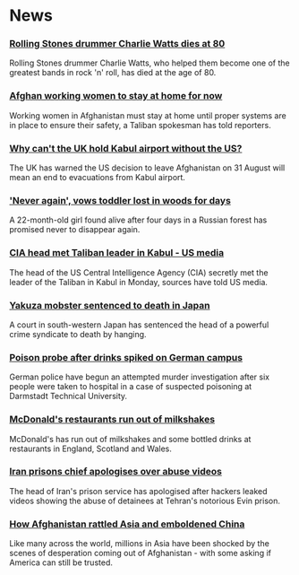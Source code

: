 # News
### [Rolling Stones drummer Charlie Watts dies at 80](https://www.bbc.com/news/entertainment-arts-58316842)
Rolling Stones drummer Charlie Watts, who helped them become one of the greatest bands in rock 'n' roll, has died at the age of 80.
### [Afghan working women to stay at home for now](https://www.bbc.com/news/world-asia-58315413)
Working women in Afghanistan must stay at home until proper systems are in place to ensure their safety, a Taliban spokesman has told reporters.
### [Why can't the UK hold Kabul airport without the US?](https://www.bbc.com/news/world-58305185)
The UK has warned the US decision to leave Afghanistan on 31 August will mean an end to evacuations from Kabul airport.
### ['Never again', vows toddler lost in woods for days](https://www.bbc.com/news/world-europe-58315926)
A 22-month-old girl found alive after four days in a Russian forest has promised never to disappear again.
### [CIA head met Taliban leader in Kabul - US media](https://www.bbc.com/news/world-asia-58320516)
The head of the US Central Intelligence Agency (CIA) secretly met the leader of the Taliban in Kabul in Monday, sources have told US media.
### [Yakuza mobster sentenced to death in Japan](https://www.bbc.com/news/world-asia-58321573)
A court in south-western Japan has sentenced the head of a powerful crime syndicate to death by hanging.
### [Poison probe after drinks spiked on German campus](https://www.bbc.com/news/world-europe-58315927)
German police have begun an attempted murder investigation after six people were taken to hospital in a case of suspected poisoning at Darmstadt Technical University.
### [McDonald's restaurants run out of milkshakes](https://www.bbc.com/news/business-58315152)
McDonald's has run out of milkshakes and some bottled drinks at restaurants in England, Scotland and Wales.
### [Iran prisons chief apologises over abuse videos](https://www.bbc.com/news/world-middle-east-58315816)
The head of Iran's prison service has apologised after hackers leaked videos showing the abuse of detainees at Tehran's notorious Evin prison.
### [How Afghanistan rattled Asia and emboldened China](https://www.bbc.com/news/world-asia-58312949)
Like many across the world, millions in Asia have been shocked by the scenes of desperation coming out of Afghanistan - with some asking if America can still be trusted.
